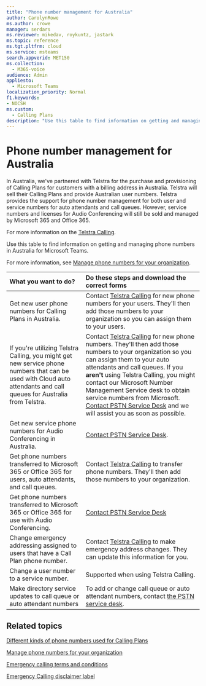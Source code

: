 ```yaml
---
title: "Phone number management for Australia"
author: CarolynRowe
ms.author: crowe
manager: serdars
ms.reviewer: mikedav, roykuntz, jastark
ms.topic: reference
ms.tgt.pltfrm: cloud
ms.service: msteams
search.appverid: MET150
ms.collection: 
  - M365-voice
audience: Admin
appliesto: 
  - Microsoft Teams
localization_priority: Normal
f1.keywords:
- NOCSH
ms.custom: 
  - Calling Plans
description: "Use this table to find information on getting and managing phone numbers in Australia for Microsoft Teams."
---
```


# Phone number management for Australia

In Australia, we've partnered with Telstra for the purchase and provisioning of Calling Plans for customers with a billing address in Australia. Telstra will sell their Calling Plans and provide Australian user numbers. Telstra provides the support for phone number management for both user and service numbers for auto attendants and call queues. However, service numbers and licenses for Audio Conferencing will still be sold and managed by Microsoft 365 and Office 365.

For more information on the [Telstra Calling](https://aka.ms/TelstraVoicePlan).

Use this table to find information on getting and managing phone numbers in Australia for Microsoft Teams.

For more information, see  [Manage phone numbers for your organization](manage-phone-numbers-for-your-organization.md).
  
|**What you want to do?**|**Do these steps and download the correct forms**|
|:-----|:-----|
|Get new user phone numbers for Calling Plans in Australia.   <br/> |Contact [Telstra Calling](https://aka.ms/TelstraVoicePlan) for new phone numbers for your users. They'll then add those numbers to your organization so you can assign them to your users. <br/>
|If you're utilizing Telstra Calling, you might get new service phone numbers that can be used with Cloud auto attendants and call queues for Australia from Telstra. <br/> |Contact [Telstra Calling](https://aka.ms/TelstraVoicePlan) for new phone numbers. They'll then add those numbers to your organization so you can assign them to your auto attendants and call queues. If you **aren't** using Telstra Calling, you might contact our Microsoft Number Management Service desk to obtain service numbers from Microsoft. [Contact PSTN Service Desk](contact-pstn-service-desk.md) and we will assist you as soon as possible. <br/>|
|Get new service phone numbers for Audio Conferencing in Australia.   <br/> |[Contact PSTN Service Desk](contact-pstn-service-desk.md).|
|Get phone numbers transferred to Microsoft 365 or Office 365 for users, auto attendants, and call queues.  <br/> | Contact [Telstra Calling](https://aka.ms/TelstraVoicePlan) to transfer phone numbers. They'll then add those numbers to your organization.  <br/> |
|Get phone numbers transferred to Microsoft 365 or Office 365 for use with Audio Conferencing.  |[Contact PSTN Service Desk](contact-pstn-service-desk.md) |
|Change emergency addressing assigned to users that have a Call Plan phone number. |Contact [Telstra Calling](https://aka.ms/TelstraVoicePlan) to make emergency address changes. They can update this information for you.|
|Change a user number to a service number. |Supported when using Telstra Calling.|
|Make directory service updates to call queue or auto attendant numbers|To add or change call queue or auto attendant numbers, contact [the PSTN service desk](contact-pstn-service-desk.md). |

## Related topics

[Different kinds of phone numbers used for Calling Plans](../different-kinds-of-phone-numbers-used-for-calling-plans.md)

[Manage phone numbers for your organization](manage-phone-numbers-for-your-organization.md)

[Emergency calling terms and conditions](../emergency-calling-terms-and-conditions.md)

[Emergency Calling disclaimer label](https://download.microsoft.com/download/a/8/0/a807c43d-2177-4fe0-8732-86b3784ae6e5/emergency-calling-label-(en-us)-(v.1.0).zip)
